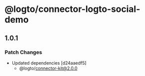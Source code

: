 # @logto/connector-logto-social-demo

## 1.0.1

### Patch Changes

- Updated dependencies [d24aaedf5]
  - @logto/connector-kit@2.0.0

